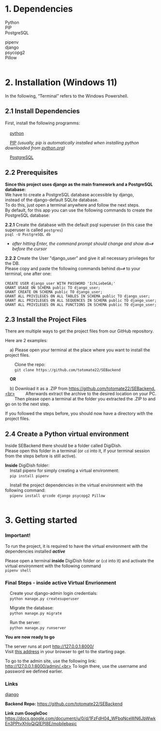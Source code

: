 # 1. Dependencies

Python<br>
PIP<br>
PostgreSQL<br>

pipenv<br>
django<br>
psycopg2<br>
Pillow<br><br>

# 2. Installation (Windows 11)

In the following, “Terminal” refers to the Windows Powershell.<br>

## 2.1 Install Dependencies

First, install the following programms:<br><br>
&nbsp;&nbsp;&nbsp;&nbsp;[python](https://www.python.org/downloads/)<br>

&nbsp;&nbsp;&nbsp;&nbsp;[PIP](https://pip.pypa.io/en/stable/installation/) 
*(usually, pip is automatically installed when installing python downloaded 
from [python.org](https://www.python.org/downloads/))*<br>

&nbsp;&nbsp;&nbsp;&nbsp;[PostgreSQL](https://sbp.enterprisedb.com/getfile.jsp?fileid=1259363)<br>

## 2.2 Prerequisites

**Since this project uses django as the main framework and a PostgreSQL database:**<br>
We have to create a PostgreSQL database accessible by django, <br> instead of the django-default SQLite database.<br>
To do this, just open a terminal anywhere and follow the next steps.<br>
By default, for this app you can use the following commands to create the PostgreSQL database:<br>

**2.2.1** Create the database with the default psql superuser (in this case the superuser is called `postgres`)<br>
  `psql -U PostgreSQL db`<br>
* *after hitting Enter, the command prompt should change and show `db=#` before the cursor*<br>

**2.2.2** Create the User "django_user" and give it all necessary privileges for the DB.<br>
Please copy and paste the following commands behind `db=#` to your terminal, one after one:<br><br>
  `CREATE USER django_user WITH PASSWORD 'IchLiebeGA;'`<br>
  `GRANT USAGE ON SCHEMA public TO django_user;`<br>
  `GRANT CREATE ON SCHEMA public TO django_user;`<br>
  `GRANT ALL PRIVILEGES ON ALL TABLES IN SCHEMA public TO django_user;`<br>
  `GRANT ALL PRIVILEGES ON ALL SEQUENCES IN SCHEMA public TO django_user;`<br>
  `GRANT ALL PRIVILEGES ON ALL FUNCTIONS IN SCHEMA public TO django_user;`<br>

## 2.3 Install the Project Files

There are multiple ways to get the project files from our GitHub repository.

Here are 2 examples:<br>

&nbsp;&nbsp;&nbsp;&nbsp;a) Please open your terminal at the place where you want to install the project files.<br>

&nbsp;&nbsp;&nbsp;&nbsp;&nbsp;&nbsp;&nbsp;&nbsp;Clone the repo:<br>
&nbsp;&nbsp;&nbsp;&nbsp;&nbsp;&nbsp;&nbsp;&nbsp;`git clone https://github.com/totomate22/SEBackend`<br>

&nbsp;&nbsp;&nbsp;&nbsp;**OR**

&nbsp;&nbsp;&nbsp;&nbsp;b) Download it as a .ZIP from https://github.com/totomate22/SEBackend.<br> 
&nbsp;&nbsp;&nbsp;&nbsp;&nbsp;&nbsp;&nbsp;&nbsp;Afterwards extract the archive to the desired location on your PC.<br>
&nbsp;&nbsp;&nbsp;&nbsp;&nbsp;&nbsp;&nbsp;&nbsp;Then please open a terminal at the folder you extracted the .ZIP to and go on to the next step.

If you followed the steps before, you should now have a directory with the project files.

## 2.4 Create a Python virtual environment

Inside SEBackend there should be a folder called DigiDish.<br>
Please open this folder in a terminal (or `cd` into it, if your terminal session from the steps before is still active).

**Inside** DigiDish folder:<br>
&nbsp;&nbsp;&nbsp;&nbsp;Install pipenv for simply creating a virtual environment:<br>
&nbsp;&nbsp;&nbsp;&nbsp;`pip install pipenv`

&nbsp;&nbsp;&nbsp;&nbsp;Install the project dependencies in the virtual environment with the following command:<br>
&nbsp;&nbsp;&nbsp;&nbsp;`pipenv install qrcode django psycopg2 Pillow`<br><br>


# 3. Getting started

### Important!<br>
To run the project, 
it is required to have the virtual environment with the dependencies installed ***active***<br>

Please open a terminal **inside** DigiDish folder or (`cd` into it)
and activate the virtual environment with the following command<br> `pipenv shell`<br>

### Final Steps - inside **active** Virtual Envrionment <br>

&nbsp;&nbsp;&nbsp;&nbsp;Create your django-admin login credentials:<br>
&nbsp;&nbsp;&nbsp;&nbsp;`python manage.py createsuperuser`

&nbsp;&nbsp;&nbsp;&nbsp;Migrate the database:<br>
&nbsp;&nbsp;&nbsp;&nbsp;`python manage.py migrate`

&nbsp;&nbsp;&nbsp;&nbsp;Run the server:<br>
&nbsp;&nbsp;&nbsp;&nbsp;`python manage.py runserver`

**You are now ready to go**

The server runs at port http://127.0.0.1:8000/<br>
Visit [this address](http://127.0.0.1:8000/) in your browser to get to the starting page.

To go to the admin site, use the following link:<br>http://127.0.0.1:8000/admin/.<br>
To login there, use the username and password we defined earlier.




### Links

[django](https://www.djangoproject.com/download/)<br>

**Backend Repo:**
https://github.com/totomate22/SEBackend

**Link zum GoogleDoc**
https://docs.google.com/document/u/0/d/1FzFdH04_WFbqNceWN6JbWwkEn3PPtvXhIoQiQIEPI8E/mobilebasic
